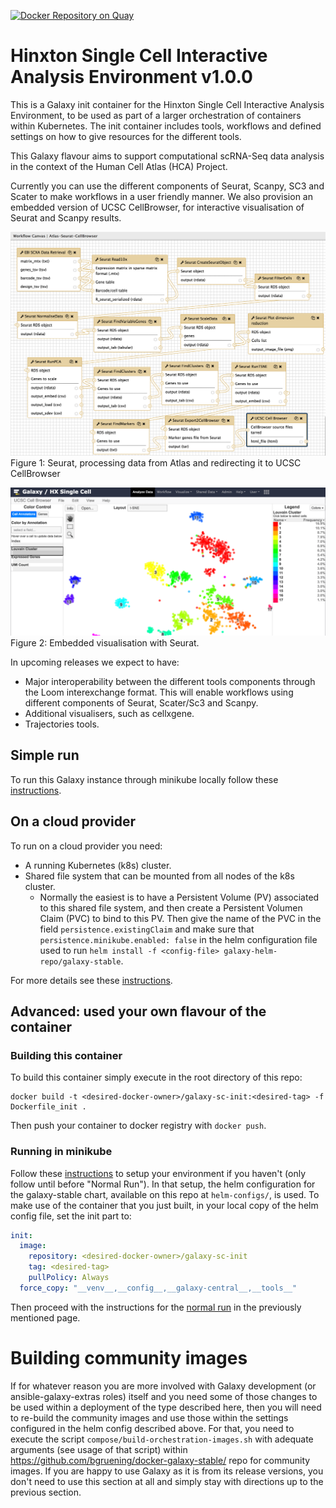 [![Docker Repository on Quay](https://quay.io/repository/ebigxa/galaxy-sc-tertiary/status "Docker Repository on Quay")](https://quay.io/repository/ebigxa/galaxy-sc-tertiary)

# Hinxton Single Cell Interactive Analysis Environment v1.0.0

This is a Galaxy init container for the Hinxton Single Cell Interactive Analysis Environment,
to be used as part of a larger orchestration of containers within Kubernetes. The init
container includes tools, workflows and defined settings on how to give resources
for the different tools.

This Galaxy flavour aims to support computational scRNA-Seq data analysis in the
context of the Human Cell Atlas (HCA) Project.

Currently you can use the different components of Seurat, Scanpy, SC3 and Scater
to make workflows in a user friendly manner. We also provision an embedded version
of UCSC CellBrowser, for interactive visualisation of Seurat and Scanpy results.

![](img/seurat-workflow.png)
Figure 1: Seurat, processing data from Atlas and redirecting it to UCSC CellBrowser

![](img/cell-browser.png)
Figure 2: Embedded visualisation with Seurat.

In upcoming releases we expect to have:
- Major interoperability between the different
tools components through the Loom interexchange format. This will enable workflows
using different components of Seurat, Scater/Sc3 and Scanpy.
- Additional visualisers, such as cellxgene.
- Trajectories tools.

## Simple run

To run this Galaxy instance through minikube locally follow these [instructions](https://tertiary-workflows-docs.readthedocs.io/en/v1.0.0/running_galaxy_sc_locally.html).

## On a cloud provider

To run on a cloud provider you need:

- A running Kubernetes (k8s) cluster.
- Shared file system that can be mounted from all nodes of the k8s cluster.
  - Normally the easiest is to have a Persistent Volume (PV) associated to this shared file system, and then create a Persistent Volumen Claim (PVC) to bind to this PV. Then give the name of the PVC in the field `persistence.existingClaim` and make sure that `persistence.minikube.enabled: false`
  in the helm configuration file used to run `helm install -f <config-file> galaxy-helm-repo/galaxy-stable`.

For more details see these [instructions](https://tertiary-workflows-docs.readthedocs.io/en/v1.0.0/running_hx_single_cell_cloud_provider.html).

## Advanced: used your own flavour of the container

### Building this container

To build this container simply execute in the root directory of this repo:

```
docker build -t <desired-docker-owner>/galaxy-sc-init:<desired-tag> -f Dockerfile_init .
```

Then push your container to docker registry with `docker push`.

### Running in minikube

Follow these [instructions](https://tertiary-workflows-docs.readthedocs.io/en/latest/running_galaxy_sc_locally.html)
to setup your environment if you haven't (only follow until before "Normal Run"). In that setup, the
helm configuration for the galaxy-stable chart, available on this repo at `helm-configs/`, is used.
To make use of the container that you just built, in your local copy of the helm config file, set the
init part to:

```yaml
init:
  image:
    repository: <desired-docker-owner>/galaxy-sc-init
    tag: <desired-tag>
    pullPolicy: Always
  force_copy: "__venv__,__config__,__galaxy-central__,__tools__"
```

Then proceed with the instructions for the
[normal run](https://tertiary-workflows-docs.readthedocs.io/en/latest/running_galaxy_sc_locally.html#normal-run)
in the previously mentioned page.

# Building community images

If for whatever reason you are more involved with Galaxy development (or ansible-galaxy-extras roles) itself and you need some of those changes to be used within a deployment of the type described here, then you will need to re-build the community images and use those within the settings configured in the helm config described above. For that, you need to execute the script `compose/build-orchestration-images.sh` with adequate arguments (see usage of that script) within https://github.com/bgruening/docker-galaxy-stable/ repo for community images. If you are happy to use Galaxy as it is from its release versions, you don't need to use this section at all and simply stay with directions up to the previous section.

